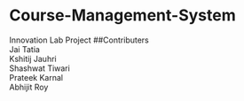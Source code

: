 # Course-Management-System
Innovation Lab Project
##Contributers<br />
Jai Tatia<br />
Kshitij Jauhri<br />
Shashwat Tiwari<br />
Prateek Karnal<br />
Abhijit Roy
